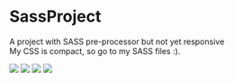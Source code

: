# SassProject
A project with SASS pre-processor but not yet responsive<br>
My CSS is compact, so go to my SASS files :).

<img src="https://i.pinimg.com/564x/6b/b0/07/6bb0079c5fc3e894b90a6984fbad9bd8.jpg">
<img src="https://i.pinimg.com/564x/a2/07/0d/a2070d6a7b5698616418e54568700054.jpg">
<img src="https://i.pinimg.com/564x/85/f0/c2/85f0c2afffba4c9e73b00879d4179904.jpg">
<img src="https://i.pinimg.com/564x/0e/b6/38/0eb638297bf8b81528c1e74fe421fa94.jpg">
